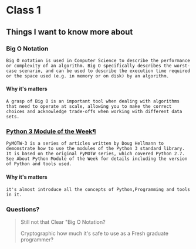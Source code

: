# Class 1

## Things I want to know more about

### Big O Notation

    Big O notation is used in Computer Science to describe the performance or complexity of an algorithm. Big O specifically describes the worst-case scenario, and can be used to describe the execution time required or the space used (e.g. in memory or on disk) by an algorithm.

#### Why it's  matters

    A grasp of Big O is an important tool when dealing with algorithms that need to operate at scale, allowing you to make the correct choices and acknowledge trade-offs when working with different data sets.

### [Python 3 Module of the Week¶](https://pymotw.com/3/index.html)

    PyMOTW-3 is a series of articles written by Doug Hellmann to demonstrate how to use the modules of the Python 3 standard library. It is based on the original PyMOTW series, which covered Python 2.7. See About Python Module of the Week for details including the version of Python and tools used.

#### Why it's  matters

    it's almost introduce all the concepts of Python,Programming and tools in it.

### Questions?

 > Still not that Clear "Big O Notation?
 >
 > Cryptographic how much it's safe to use as a Fresh graduate programmer?
